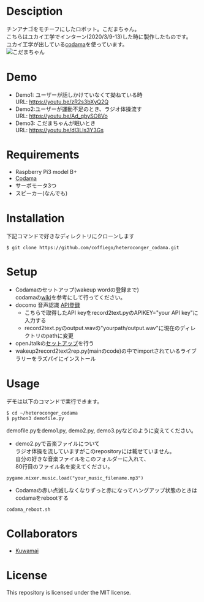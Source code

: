 # Desciption
チンアナゴをモチーフにしたロボット。こだまちゃん。  
こちらはユカイ工学でインターン(2020/3/9-13)した時に製作したものです。  
ユカイ工学が出している[codama](https://codama.ux-xu.com/)を使っています。  
![こだまちゃん]()  

# Demo
- Demo1: ユーザーが話しかけていなくて拗ねている時  
URL: https://youtu.be/zR2s3bXyQ2Q 
- Demo2:ユーザーが運動不足のとき、ラジオ体操流す  
URL: https://youtu.be/Ad_qbySO8Vo
- Demo3: こだまちゃんが眠いとき  
URL: https://youtu.be/dl3Lls3Y3Gs


# Requirements
- Raspberry Pi3 model B+
- [Codama](https://codama.ux-xu.com/)
- サーボモータ3つ
- スピーカー(なんでも)

# Installation
下記コマンドで好きなディレクトリにクローンします  
```
$ git clone https://github.com/coffiego/heteroconger_codama.git  
```  

# Setup
- Codamaのセットアップ(wakeup wordの登録まで)  
codamaの[wiki](https://github.com/YUKAI/codama-doc-r0/wiki/Codama-Setup)を参考にして行ってください。
- docomo 音声認識 [API登録](https://dev.smt.docomo.ne.jp/?p=docs.api.page&api_name=speech_recognition&p_name=api_usage_scenario)  
	- こちらで取得したAPI keyをrecord2text.pyのAPIKEY="your API key"に入力する
	- record2text.pyのoutput.wavの"yourpath/output.wav"に現在のディレクトリのpathに変更
- openJtalkの[セットアップ](https://qiita.com/coffiego/items/4fc3b0be78fcded3eef0)を行う
- wakeup2record2text2rep.py(mainのcode)の中でimportされているライブラリーをラズパイにインストール

# Usage
デモは以下のコマンドで実行できます。  
```
$ cd ~/heteroconger_codama
$ python3 demofile.py
```
demofile.pyをdemo1.py, demo2.py, demo3.pyなどのように変えてください。
<br>
- demo2.pyで音楽ファイルについて  
ラジオ体操を流していますがこのrepositoryには載せていません。  
自分の好きな音楽ファイルをこのフォルダーに入れて、  
80行目のファイル名を変えてください。
```
pygame.mixer.music.load("your_music_filename.mp3")
```

- Codamaの赤い点滅しなくなりずっと赤になってハングアップ状態のときはcodamaをrebootする  
```
codama_reboot.sh
```

# Collaborators
- [Kuwamai](https://github.com/Kuwamai)

# License
This repository is licensed under the MIT license.
